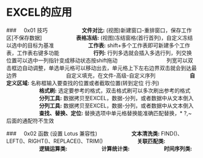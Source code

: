 # EXCEL的应用
###&nbsp;&nbsp;&nbsp;&nbsp;&nbsp;0x01 技巧
&nbsp;&nbsp;&nbsp;&nbsp;&nbsp;&nbsp;&nbsp;&nbsp;&nbsp;&nbsp;&nbsp;&nbsp;&nbsp;&nbsp;&nbsp;&nbsp;&nbsp;&nbsp;&nbsp;&nbsp;&nbsp;&nbsp;**文件对比:** (视图)新建窗口-重排窗口，保存工作区[不保存数据]
&nbsp;&nbsp;&nbsp;&nbsp;&nbsp;&nbsp;&nbsp;&nbsp;&nbsp;&nbsp;&nbsp;&nbsp;&nbsp;&nbsp;&nbsp;&nbsp;&nbsp;&nbsp;&nbsp;&nbsp;&nbsp;&nbsp;**表格冻结:** (视图)冻结窗格(首行首列)，自定义冻结以选中的目标为基准
&nbsp;&nbsp;&nbsp;&nbsp;&nbsp;&nbsp;&nbsp;&nbsp;&nbsp;&nbsp;&nbsp;&nbsp;&nbsp;&nbsp;&nbsp;&nbsp;&nbsp;&nbsp;&nbsp;&nbsp;&nbsp;&nbsp;**工作表:** shift+多个工作表即可新建多个工作表，工作表右键多功能
&nbsp;&nbsp;&nbsp;&nbsp;&nbsp;&nbsp;&nbsp;&nbsp;&nbsp;&nbsp;&nbsp;&nbsp;&nbsp;&nbsp;&nbsp;&nbsp;&nbsp;&nbsp;&nbsp;&nbsp;&nbsp;&nbsp;**行列:** 行列多选就会插入多选行列，列交换位置可以选中一列指针变成移动状态按shift拖动
&nbsp;&nbsp;&nbsp;&nbsp;&nbsp;&nbsp;&nbsp;&nbsp;&nbsp;&nbsp;&nbsp;&nbsp;&nbsp;&nbsp;&nbsp;&nbsp;&nbsp;&nbsp;&nbsp;&nbsp;&nbsp;&nbsp;&nbsp;&nbsp;&nbsp;&nbsp;&nbsp;&nbsp;&nbsp;&nbsp;&nbsp;&nbsp;列宽可以双击框边自动调整，单选单元格可以移动出去，单元格上下左右边界双击就会到达最边界
&nbsp;&nbsp;&nbsp;&nbsp;&nbsp;&nbsp;&nbsp;&nbsp;&nbsp;&nbsp;&nbsp;&nbsp;&nbsp;&nbsp;&nbsp;&nbsp;&nbsp;&nbsp;&nbsp;&nbsp;&nbsp;&nbsp;&nbsp;&nbsp;&nbsp;&nbsp;&nbsp;&nbsp;&nbsp;&nbsp;&nbsp;&nbsp;自定义填充，在文件-高级-自定义序列
&nbsp;&nbsp;&nbsp;&nbsp;&nbsp;&nbsp;&nbsp;&nbsp;&nbsp;&nbsp;&nbsp;&nbsp;&nbsp;&nbsp;&nbsp;&nbsp;&nbsp;&nbsp;&nbsp;&nbsp;&nbsp;&nbsp;**自定义区域:** 名称框输入要查找的位置或者截取位置(转到定位 行:列)
&nbsp;&nbsp;&nbsp;&nbsp;&nbsp;&nbsp;&nbsp;&nbsp;&nbsp;&nbsp;&nbsp;&nbsp;&nbsp;&nbsp;&nbsp;&nbsp;&nbsp;&nbsp;&nbsp;&nbsp;&nbsp;&nbsp;**格式刷:** 选定要参考的格式，双击格式刷可以多次刷出参考的格式
&nbsp;&nbsp;&nbsp;&nbsp;&nbsp;&nbsp;&nbsp;&nbsp;&nbsp;&nbsp;&nbsp;&nbsp;&nbsp;&nbsp;&nbsp;&nbsp;&nbsp;&nbsp;&nbsp;&nbsp;&nbsp;&nbsp;**分列工具:** 数据拷贝至EXCEL，数据-分列，或者数据中从文本倒入
&nbsp;&nbsp;&nbsp;&nbsp;&nbsp;&nbsp;&nbsp;&nbsp;&nbsp;&nbsp;&nbsp;&nbsp;&nbsp;&nbsp;&nbsp;&nbsp;&nbsp;&nbsp;&nbsp;&nbsp;&nbsp;&nbsp;**分列工具:** 数据拷贝至EXCEL，数据-分列，或者数据中从文本倒入
&nbsp;&nbsp;&nbsp;&nbsp;&nbsp;&nbsp;&nbsp;&nbsp;&nbsp;&nbsp;&nbsp;&nbsp;&nbsp;&nbsp;&nbsp;&nbsp;&nbsp;&nbsp;&nbsp;&nbsp;&nbsp;&nbsp;**查找、替换、定位:** 替换选项中单元格替换能准确匹配替换，* ?,~后面的通配符不生效



###&nbsp;&nbsp;&nbsp;&nbsp;&nbsp;0x02 函数 (设置 Lotus 兼容性)
&nbsp;&nbsp;&nbsp;&nbsp;&nbsp;&nbsp;&nbsp;&nbsp;&nbsp;&nbsp;&nbsp;&nbsp;&nbsp;&nbsp;&nbsp;&nbsp;&nbsp;&nbsp;&nbsp;&nbsp;&nbsp;&nbsp;**文本清洗类:** FIND()、LEFT()、RIGHT()、REPLACE()、TRIM()
&nbsp;&nbsp;&nbsp;&nbsp;&nbsp;&nbsp;&nbsp;&nbsp;&nbsp;&nbsp;&nbsp;&nbsp;&nbsp;&nbsp;&nbsp;&nbsp;&nbsp;&nbsp;&nbsp;&nbsp;&nbsp;&nbsp;**关联匹配类:** 
&nbsp;&nbsp;&nbsp;&nbsp;&nbsp;&nbsp;&nbsp;&nbsp;&nbsp;&nbsp;&nbsp;&nbsp;&nbsp;&nbsp;&nbsp;&nbsp;&nbsp;&nbsp;&nbsp;&nbsp;&nbsp;&nbsp;**逻辑运算类:**
&nbsp;&nbsp;&nbsp;&nbsp;&nbsp;&nbsp;&nbsp;&nbsp;&nbsp;&nbsp;&nbsp;&nbsp;&nbsp;&nbsp;&nbsp;&nbsp;&nbsp;&nbsp;&nbsp;&nbsp;&nbsp;&nbsp;**计算统计类:**
&nbsp;&nbsp;&nbsp;&nbsp;&nbsp;&nbsp;&nbsp;&nbsp;&nbsp;&nbsp;&nbsp;&nbsp;&nbsp;&nbsp;&nbsp;&nbsp;&nbsp;&nbsp;&nbsp;&nbsp;&nbsp;&nbsp;**时间序列类:** 



 



